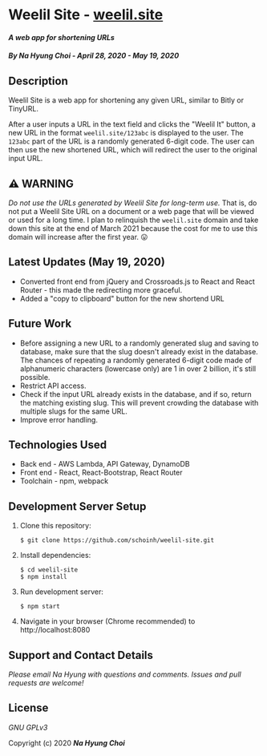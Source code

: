# Weelil Site - [weelil.site](https://weelil.site)

#### _A web app for shortening URLs_
#### _By **Na Hyung Choi - April 28, 2020 - May 19, 2020**_


## Description
Weelil Site is a web app for shortening any given URL, similar to Bitly or TinyURL.

After a user inputs a URL in the text field and clicks the "Weelil It" button, a new URL in the format `weelil.site/123abc` is displayed to the user. The `123abc` part of the URL is a randomly generated 6-digit code. The user can then use the new shortened URL, which will redirect the user to the original input URL.

## **:warning: WARNING**
_Do not use the URLs generated by Weelil Site for long-term use._ That is, do not put a Weelil Site URL on a document or a web page that will be viewed or used for a long time. I plan to relinquish the `weelil.site` domain and take down this site at the end of March 2021 because the cost for me to use this domain will increase after the first year. :stuck_out_tongue:

## Latest Updates (May 19, 2020)
* Converted front end from jQuery and Crossroads.js to React and React Router - this made the redirecting more graceful.
* Added a "copy to clipboard" button for the new shortend URL

## Future Work
* Before assigning a new URL to a randomly generated slug and saving to database, make sure that the slug doesn't already exist in the database. The chances of repeating a randomly generated 6-digit code made of alphanumeric characters (lowercase only) are 1 in over 2 billion, it's still possible.
* Restrict API access.
* Check if the input URL already exists in the database, and if so, return the matching existing slug. This will prevent crowding the database with multiple slugs for the same URL.
* Improve error handling.

## Technologies Used
* Back end - AWS Lambda, API Gateway, DynamoDB
* Front end - React, React-Bootstrap, React Router
* Toolchain - npm, webpack

## Development Server Setup

1. Clone this repository:
    ```
    $ git clone https://github.com/schoinh/weelil-site.git
    ```
2. Install dependencies:
    ```
    $ cd weelil-site
    $ npm install
    ```
3. Run development server:
    ```
    $ npm start
    ```
4. Navigate in your browser (Chrome recommended) to http://localhost:8080

## Support and Contact Details

_Please email Na Hyung with questions and comments. Issues and pull requests are welcome!_

## License

_GNU GPLv3_

Copyright (c) 2020 **_Na Hyung Choi_**